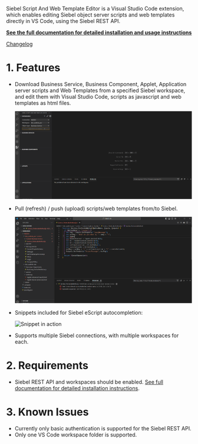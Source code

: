 Siebel Script And Web Template Editor is a Visual Studio Code extension, which enables editing Siebel object server scripts and web templates directly in VS Code, using the Siebel REST API.

[__See the full documentation for detailed installation and usage instructions__](documentation.md)

[Changelog](CHANGELOG.md)

# 1. Features

- Download Business Service, Business Component, Applet, Application server scripts and Web Templates from a specified Siebel workspace, and edit them with Visual Studio Code, scripts as javascript and web templates as html files.

  ![Get server scripts](https://raw.githubusercontent.com/endoit/siebelScriptsEditor/main/features/getscripts.gif "Get server scripts")

- Pull (refresh) / push (upload) scripts/web templates from/to Siebel.

  ![Push and pull server scripts](https://raw.githubusercontent.com/endoit/siebelScriptsEditor/main/features/pushpull.gif "Push and pull server scripts")

- Snippets included for Siebel eScript autocompletion:

  ![Snippet in action](https://raw.githubusercontent.com/endoit/siebelScriptsEditor/main/features/snippetgif.gif "Snippet in action")

- Supports multiple Siebel connections, with multiple workspaces for each.


# 2. Requirements

- Siebel REST API and workspaces should be enabled.
[See full documentation for detailed installation instructions](documentation.md).

# 3. Known Issues

- Currently only basic authentication is supported for the Siebel REST API.
- Only one VS Code workspace folder is supported.
